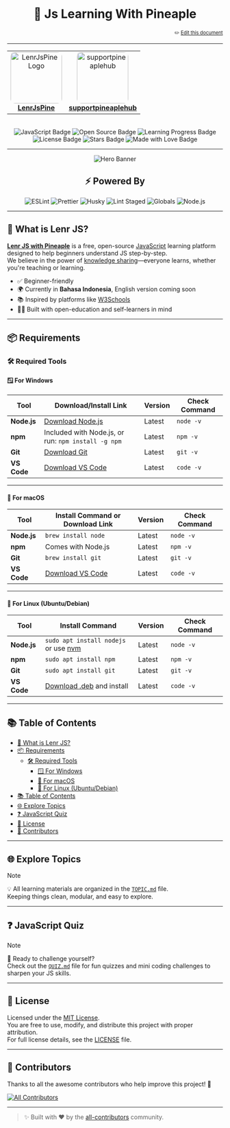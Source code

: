 <h1 align="center">📘 Js Learning With Pineaple</h1>
<p align="right" style="font-size: 0.8em;">
  ✏️ <a href="https://github.com/supportpineaplehub/LenrJsPine/edit/main/README.md">Edit this document</a>
</p>

---

<table align="center">
  <tr>
    <td align="center">
      <a href="https://github.com/supportpineaplehub/LenrJsPine">
        <img src="https://api.dicebear.com/9.x/shapes/svg?seed=LenrJsPine" width="120" height="120" style="border-radius: 10px;" alt="LenrJsPine Logo" />
        <br/>
        <strong>LenrJsPine</strong>
      </a>
    </td>
    <td align="center">
      <a href="https://github.com/supportpineaplehub">
        <img src="https://avatars.githubusercontent.com/u/204702776?s=40&v=4" width="120" height="120" style="border-radius: 10px;" alt="supportpineaplehub" />
        <br/>
        <strong>supportpineaplehub</strong>
      </a>
    </td>
  </tr>
</table>

<br>

<div align="center">
  <img src="https://img.shields.io/badge/JavaScript-ES6%2B-F7DF1E?style=flat&logo=javascript&logoColor=000" alt="JavaScript Badge"/>
  <img src="https://img.shields.io/badge/Project-Open%20Source-green?style=flat&logo=github" alt="Open Source Badge"/>
  <img src="https://img.shields.io/badge/Learning-In%20Progress-yellow?style=flat&logo=leanpub" alt="Learning Progress Badge"/>
  <img src="https://img.shields.io/github/license/supportpineaplehub/LenrJsPine?style=flat" alt="License Badge"/>
  <img src="https://img.shields.io/github/stars/supportpineaplehub/LenrJsPine?style=social" alt="Stars Badge"/>
  <img src="https://img.shields.io/badge/Made%20with-%F0%9F%92%96%20by%20SupportPineapleHub-ff69b4" alt="Made with Love Badge"/>
</div>

---

<div align="center">
  <img src="https://raw.githubusercontent.com/openpineaplehub/cdnPine/refs/heads/dev/appcnd/LenrJsPine/home/ilustReadmeHome.png" alt="Hero Banner" style="max-width: 100%; height: auto;" />
</div>

<h2 align="center">⚡ Powered By</h2>

<p align="center">
  <img src="https://img.shields.io/badge/ESLint-9.24.0-purple?style=for-the-badge&logo=eslint" alt="ESLint" />
  <img src="https://img.shields.io/badge/Prettier-3.5.3-ff69b4?style=for-the-badge&logo=prettier" alt="Prettier" />
  <img src="https://img.shields.io/badge/Husky-9.1.7-blue?style=for-the-badge&logo=git" alt="Husky" />
  <img src="https://img.shields.io/badge/Lint_Staged-15.5.0-lightgrey?style=for-the-badge" alt="Lint Staged" />
  <img src="https://img.shields.io/badge/Globals-16.0.0-yellow?style=for-the-badge" alt="Globals" />
  <img src="https://img.shields.io/badge/Node.js-%E2%89%A5v16-green?style=for-the-badge&logo=node.js" alt="Node.js" />
</p>

---

## 🧠 What is Lenr JS?

**[Lenr JS with Pineaple](https://github.com/supportpineaplehub/LenrJsPine)** is a free, open-source [JavaScript](https://en.wikipedia.org/wiki/JavaScript) learning platform designed to help beginners understand JS step-by-step.  
We believe in the power of [knowledge sharing](https://en.wikipedia.org/wiki/Knowledge_sharing)—everyone learns, whether you're teaching or learning.

- ✅ Beginner-friendly
- 🌍 Currently in **Bahasa Indonesia**, English version coming soon
- 📚 Inspired by platforms like [W3Schools](https://www.w3schools.com/)
- 🧑‍🎓 Built with open-education and self-learners in mind

---

## 📦 Requirements

### 🛠️ Required Tools

#### 🪟 For Windows

| Tool        | Download/Install Link                                      | Version | Check Command |
| ----------- | ---------------------------------------------------------- | ------- | ------------- |
| **Node.js** | [Download Node.js](https://nodejs.org/en/download)         | Latest  | `node -v`     |
| **npm**     | Included with Node.js, or run: `npm install -g npm`        | Latest  | `npm -v`      |
| **Git**     | [Download Git](https://git-scm.com/downloads)              | Latest  | `git -v`      |
| **VS Code** | [Download VS Code](https://code.visualstudio.com/download) | Latest  | `code -v`     |

---

#### 🍎 For macOS

| Tool        | Install Command or Download Link                           | Version | Check Command |
| ----------- | ---------------------------------------------------------- | ------- | ------------- |
| **Node.js** | `brew install node`                                        | Latest  | `node -v`     |
| **npm**     | Comes with Node.js                                         | Latest  | `npm -v`      |
| **Git**     | `brew install git`                                         | Latest  | `git -v`      |
| **VS Code** | [Download VS Code](https://code.visualstudio.com/download) | Latest  | `code -v`     |

---

#### 🐧 For Linux (Ubuntu/Debian)

| Tool        | Install Command                                                       | Version | Check Command |
| ----------- | --------------------------------------------------------------------- | ------- | ------------- |
| **Node.js** | `sudo apt install nodejs` or use [nvm](https://github.com/nvm-sh/nvm) | Latest  | `node -v`     |
| **npm**     | `sudo apt install npm`                                                | Latest  | `npm -v`      |
| **Git**     | `sudo apt install git`                                                | Latest  | `git -v`      |
| **VS Code** | [Download .deb](https://code.visualstudio.com/download) and install   | Latest  | `code -v`     |

---

## 📚 Table of Contents

- [🧠 What is Lenr JS?](#-what-is-lenr-js)
- [📦 Requirements](#-requirements)
  - [🛠️ Required Tools](#️-required-tools)
    - [🪟 For Windows](#-for-windows)
    - [🍎 For macOS](#-for-macos)
    - [🐧 For Linux (Ubuntu/Debian)](#-for-linux-ubuntudebian)
- [📚 Table of Contents](#-table-of-contents)
- [🌐 Explore Topics](#-explore-topics)
- [❓ JavaScript Quiz](#-javascript-quiz)
- [📜 License](#-license)
- [🙌 Contributors](#-contributors)

---

## 🌐 Explore Topics
>[!NOTE]
> 💡 All learning materials are organized in the [`TOPIC.md`](./TOPIC.md) file.  
> Keeping things clean, modular, and easy to explore.

---

## ❓ JavaScript Quiz
>[!NOTE]
> 🎯 Ready to challenge yourself?  
> Check out the [`QUIZ.md`](./QUIZ.md) file for fun quizzes and mini coding challenges to sharpen your JS skills.

---

## 📜 License

Licensed under the [MIT License](https://opensource.org/licenses/MIT).  
You are free to use, modify, and distribute this project with proper attribution.  
For full license details, see the [LICENSE](./LICENSE) file.

---

## 🙌 Contributors

Thanks to all the awesome contributors who help improve this project! 🌟

[![All Contributors](https://img.shields.io/badge/all_contributors-0-orange.svg?style=flat-square)](#contributors-)

<!-- ALL-CONTRIBUTORS-LIST:START - Do not remove or modify this section -->
<!-- ALL-CONTRIBUTORS-LIST:END -->

---

> ✨ Built with ❤️ by the [all-contributors](https://github.com/all-contributors/all-contributors) community.
